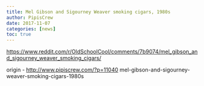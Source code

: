 ```yaml
---
title: Mel Gibson and Sigourney Weaver smoking cigars, 1980s
author: PipisCrew
date: 2017-11-07
categories: [news]
toc: true
---
```


https://www.reddit.com/r/OldSchoolCool/comments/7b9074/mel_gibson_and_sigourney_weaver_smoking_cigars/

origin - http://www.pipiscrew.com/?p=11040 mel-gibson-and-sigourney-weaver-smoking-cigars-1980s